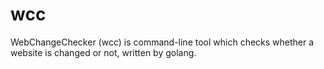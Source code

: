 # wcc
WebChangeChecker (wcc) is command-line tool which checks whether a website is changed or not, written by golang.
